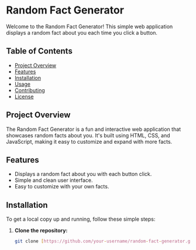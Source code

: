 # Random Fact Generator

Welcome to the Random Fact Generator! This simple web application displays a random fact about you each time you click a button.

## Table of Contents

- [Project Overview](#project-overview)
- [Features](#features)
- [Installation](#installation)
- [Usage](#usage)
- [Contributing](#contributing)
- [License](#license)

## Project Overview

The Random Fact Generator is a fun and interactive web application that showcases random facts about you. It's built using HTML, CSS, and JavaScript, making it easy to customize and expand with more facts.

## Features

- Displays a random fact about you with each button click.
- Simple and clean user interface.
- Easy to customize with your own facts.

## Installation

To get a local copy up and running, follow these simple steps:

1. **Clone the repository:**

   ```bash
   git clone [https://github.com/your-username/random-fact-generator.git](https://github.com/your-username/random-fact-generator.git)
